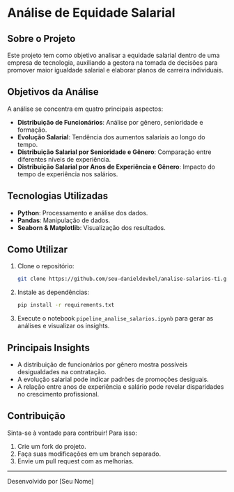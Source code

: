 # Análise de Equidade Salarial

## Sobre o Projeto
Este projeto tem como objetivo analisar a equidade salarial dentro de uma empresa de tecnologia, auxiliando a gestora na tomada de decisões para promover maior igualdade salarial e elaborar planos de carreira individuais.

## Objetivos da Análise
A análise se concentra em quatro principais aspectos:
- **Distribuição de Funcionários**: Análise por gênero, senioridade e formação.
- **Evolução Salarial**: Tendência dos aumentos salariais ao longo do tempo.
- **Distribuição Salarial por Senioridade e Gênero**: Comparação entre diferentes níveis de experiência.
- **Distribuição Salarial por Anos de Experiência e Gênero**: Impacto do tempo de experiência nos salários.

## Tecnologias Utilizadas
- **Python**: Processamento e análise dos dados.
- **Pandas**: Manipulação de dados.
- **Seaborn & Matplotlib**: Visualização dos resultados.

## Como Utilizar
1. Clone o repositório:
   ```bash
   git clone https://github.com/seu-danieldevbel/analise-salarios-ti.git
   ```
2. Instale as dependências:
   ```bash
   pip install -r requirements.txt
   ```
3. Execute o notebook `pipeline_analise_salarios.ipynb` para gerar as análises e visualizar os insights.

## Principais Insights
- A distribuição de funcionários por gênero mostra possíveis desigualdades na contratação.
- A evolução salarial pode indicar padrões de promoções desiguais.
- A relação entre anos de experiência e salário pode revelar disparidades no crescimento profissional.

## Contribuição
Sinta-se à vontade para contribuir! Para isso:
1. Crie um fork do projeto.
2. Faça suas modificações em um branch separado.
3. Envie um pull request com as melhorias.

---
Desenvolvido por [Seu Nome]

